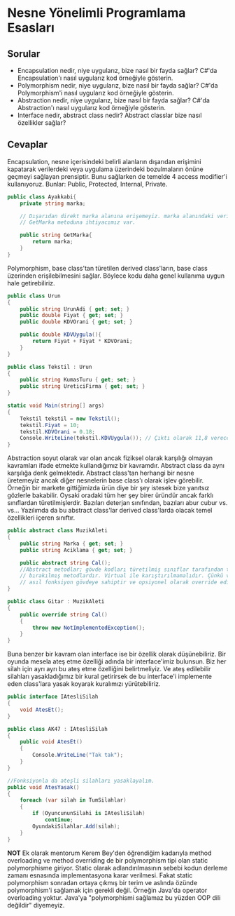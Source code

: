 Nesne Yönelimli Programlama Esasları
======

## Sorular

- Encapsulation nedir, niye uygularız, bize nasıl bir fayda sağlar? C#'da Encapsulation'ı nasıl uygularız kod örneğiyle gösterin.
- Polymorphism nedir, niye uygularız, bize nasıl bir fayda sağlar? C#'da Polymorphism'i nasıl uygularız kod örneğiyle gösterin.
- Abstraction nedir, niye uygularız, bize nasıl bir fayda sağlar? C#'da Abstraction'ı nasıl uygularız kod örneğiyle gösterin.
- Interface nedir, abstract class nedir? Abstract classlar bize nasıl özellikler sağlar?

## Cevaplar

Encapsulation, nesne içerisindeki belirli alanların dışarıdan erişimini kapatarak verilerdeki veya uygulama üzerindeki bozulmaların önüne geçmeyi sağlayan prensiptir. Bunu sağlarken de temelde 4 access modifier'i kullanıyoruz. Bunlar: Public, Protected, Internal, Private.

```csharp
public class Ayakkabi{
    private string marka;

    // Dışarıdan direkt marka alanına erişemeyiz. marka alanındaki veriyi okuyabilmek için 
    // GetMarka metoduna ihtiyacımız var.

    public string GetMarka{
        return marka;
    }
}
```

Polymorphism, base class'tan türetilen derived class'ların, base class üzerinden erişilebilmesini sağlar. Böylece kodu daha genel kullanıma uygun hale getirebiliriz.

```csharp
public class Urun
{
    public string UrunAdi { get; set; }
    public double Fiyat { get; set; }
    public double KDVOrani { get; set; }

    public double KDVUygula(){
        return Fiyat + Fiyat * KDVOrani;
    }
}

public class Tekstil : Urun
{
    public string KumasTuru { get; set; }
    public string UreticiFirma { get; set; }
}

static void Main(string[] args)
{
    Tekstil tekstil = new Tekstil();
    tekstil.Fiyat = 10;
    tekstil.KDVOrani = 0.18;
    Console.WriteLine(tekstil.KDVUygula()); // Çıktı olarak 11,8 verecektir.
}
```

Abstraction soyut olarak var olan ancak fiziksel olarak karşılığı olmayan kavramları ifade etmekte kullandığımız bir kavramdır. Abstract class da aynı karşılığa denk gelmektedir. Abstract class'tan herhangi bir nesne üretemeyiz ancak diğer nesnelerin base class'ı olarak işlev görebilir. Örneğin bir markete gittiğimizda ürün diye bir şey istesek bize yanıtsız gözlerle bakabilir. Oysaki oradaki tüm her şey birer üründür ancak farklı sınıflardan türetilmişlerdir. Bazıları deterjan sınıfından, bazıları abur cubur vs. vs... Yazılımda da bu abstract class'lar derived class'larda olacak temel özellikleri içeren sınıftır.

```csharp
public abstract class MuzikAleti
{
    public string Marka { get; set; }
    public string Aciklama { get; set; }

    public abstract string Cal();
    //Abstract metodlar; gövde kodları türetilmiş sınıflar tarafından tamamlanacak olan eksik 
    // bırakılmış metodlardır. Virtual ile karıştırılmamalıdır. Çünkü virtual dediğimizde 
    // asıl fonksiyon gövdeye sahiptir ve opsiyonel olarak override edilebilir.
}

public class Gitar : MuzikAleti
{
    public override string Cal()
    {
        throw new NotImplementedException();
    }
}
```

Buna benzer bir kavram olan interface ise bir özellik olarak düşünebiliriz. Bir oyunda mesela ateş etme özelliği adında bir interface'imiz bulunsun. Biz her silah için ayrı ayrı bu ateş etme özelliğini belirtmeliyiz. Ve ateş edilebilir silahları yasakladığımız bir kural getirirsek de bu interface'i implemente eden class'lara yasak koyarak kuralımızı yürütebiliriz.

```csharp
public interface IAtesliSilah
{
    void AtesEt();
}

public class AK47 : IAtesliSilah
{
    public void AtesEt()
    {
        Console.WriteLine("Tak tak");
    }
}

//Fonksiyonla da ateşli silahları yasaklayalım.
public void AtesYasak()
{
    foreach (var silah in TumSilahlar)
    {
        if (OyuncununSilahi is IAtesliSilah)
            continue;
        OyundakiSilahlar.Add(silah);
    }
}
```

**NOT** Ek olarak mentorum Kerem Bey'den öğrendiğim kadarıyla method overloading ve method overriding de bir polymorphism tipi olan static polymorphisme giriyor. Static olarak adlandırılmasının sebebi kodun derleme zamanı esnasında implementasyona karar verilmesi. Fakat static polymorphism sonradan ortaya çıkmış bir terim ve aslında özünde polymorphism'i sağlamak için gerekli değil. Örneğin Java'da operator overloading yoktur. Java'ya "polymorphismi sağlamaz bu yüzden OOP dili değildir" diyemeyiz.

